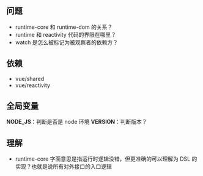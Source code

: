 ## 问题

- runtime-core 和 runtime-dom 的关系？
- runtime 和 reactivity 代码的界限在哪里？
- watch 是怎么被标记为被观察者的依赖方？

## 依赖

- vue/shared
- vue/reactivity

## 全局变量

__NODE_JS__：判断是否是 node 环境
__VERSION__：判断版本？

## 理解

- runtime-core 字面意思是指运行时逻辑没错，但更准确的可以理解为 DSL 的实现？也就是说所有对外接口的入口逻辑
